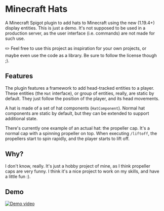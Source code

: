 # Minecraft Hats
A Minecraft Spigot plugin to add hats to Minecraft
using the new (1.19.4+) display entities.
This is just a demo.
It's not supposed to be used in a production server,
as the user interface (i.e. commands) are not made for such use.

✏️ Feel free to use this project as inspiration for your own projects,
or maybe even use the code as a library.
Be sure to follow the license though ;).

## Features
The plugin features a framework to add head-tracked entities to a player.
These entities (the `Hat` interface), or group of entities, really,
are static by default.
They just follow the position of the player, and its head movements.

A hat is made of a set of hat components (`HatComponent`).
Normal hat components are static by default,
but they can be extended to support additional state.

There's currently one example of an actual hat: the propeller cap.
It's a normal cap with a spinning propeller on top.
When executing `/liftoff`, the propellers start to spin rapidly,
and the player starts to lift off.


## Why?
I don't know, really.
It's just a hobby project of mine,
as I think propeller caps are very funny.
I think it's a nice project to work on my skills,
and have a little fun :).


## Demo
[![Demo video](https://img.youtube.com/vi/dzVtftEQqdc/0.jpg)](https://www.youtube.com/watch?v=dzVtftEQqdc)
